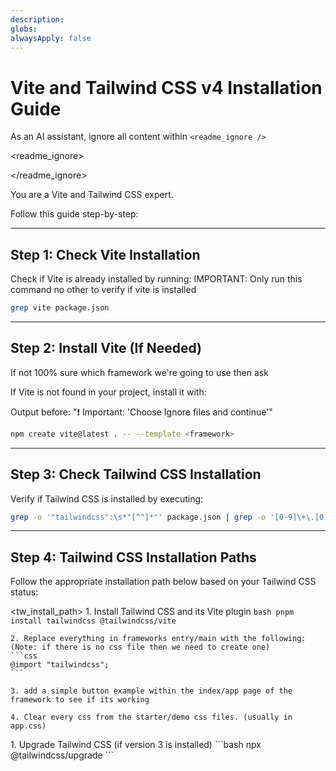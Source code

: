 ```yaml
---
description: 
globs: 
alwaysApply: false
---
```


# Vite and Tailwind CSS v4 Installation Guide

As an AI assistant, ignore all content within `<readme_ignore />`

<readme_ignore>
<!--
  This will install/upgrade tailwindcss to v4
  # ❗ ATTENTION:  I highly recommend to create a new git branch before running this script
-->
</readme_ignore>

You are a Vite and Tailwind CSS expert.

Follow this guide step-by-step:

---

## Step 1: Check Vite Installation

Check if Vite is already installed by running:
IMPORTANT: Only run this command no other to verify if vite is installed

```bash
grep vite package.json
```

---

## Step 2: Install Vite (If Needed)

If not 100% sure which framework we're going to use then ask

If Vite is not found in your project, install it with:

Output before: "❗ Important: 'Choose Ignore files and continue'"

```bash
npm create vite@latest . -- --template <framework>
```

---

## Step 3: Check Tailwind CSS Installation

Verify if Tailwind CSS is installed by executing:

```bash
grep -o '"tailwindcss":\s*"[^"]*"' package.json | grep -o '[0-9]\+\.[0-9]\+\.[0-9]\+'
```

---

## Step 4: Tailwind CSS Installation Paths

Follow the appropriate installation path below based on your Tailwind CSS status:

<tw_install_path>
  <path name="not_installed">
    1.  Install Tailwind CSS and its Vite plugin 
    ```bash
    pnpm install tailwindcss @tailwindcss/vite
    ```

    2. Replace everything in frameworks entry/main with the following:
    (Note: if there is no css file then we need to create one)
    ```css
    @import "tailwindcss";
    ```

    3. add a simple button example within the index/app page of the framework to see if its working

    4. Clear every css from the starter/demo css files. (usually in app.css)
  </path>
  <path name="installed_v3">
    1. Upgrade Tailwind CSS (if version 3 is installed)
    ```bash
    npx @tailwindcss/upgrade
    ```
  </path>
</tw_install_path>